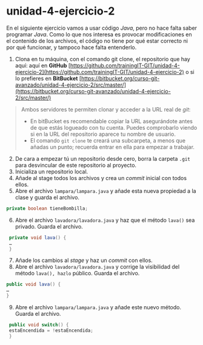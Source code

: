 # unidad-4-ejercicio-2

En el siguiente ejercicio vamos a usar código _Java_, pero no hace falta saber programar _Java_. 
Como lo que nos interesa es provocar modificaciones en el contenido de los archivos, el código no tiene por qué estar correcto ni por qué funcionar, y tampoco hace falta entenderlo.

1. Clona en tu máquina, con el comando git clone, el repositorio que hay aquí: 
aquí en **GitHub** 
[https://github.com/trainingIT-GIT/unidad-4-ejercicio-2](https://github.com/trainingIT-GIT/unidad-4-ejercicio-2)
o si lo prefieres en **BitBucket**
[https://bitbucket.org/curso-git-avanzado/unidad-4-ejercicio-2/src/master/](https://bitbucket.org/curso-git-avanzado/unidad-4-ejercicio-2/src/master/)

>Ambos servidores te permiten clonar y acceder a la URL real de _git_:
>- En bitBucket es recomendable copiar la URL asegurándote antes de que estás logueado con tu cuenta. Puedes comprobarlo viendo si en la URL del repositorio aparece tu nombre de usuario.
>- El comando `git clone` te creará una subcarpeta, a menos que añadas un punto; recuerda entrar en ella para empezar a trabajar.

2. De cara a empezar tú un repositorio desde cero, borra la carpeta `.git` para desvincular de este repositorio al proyecto.
3. Inicializa un repositorio local. 
4. Añade al stage todos los archivos y crea un _commit_ inicial con todos ellos.
5. Abre el archivo `lampara/lampara.java` y añade esta nueva propiedad a la clase y guarda el archivo.
 ```java
 private boolean tieneBombilla;
 ```
6. Abre el archivo `lavadora/lavadora.java` y haz que el método `lava()` sea privado. Guarda el archivo.
```java
 private void lava() {
 …
 } 
 ```
7. Añade los cambios al _stage_ y haz un _commit_ con ellos.
8. Abre el archivo `lavadora/lavadora.java` y corrige la visibilidad del método `lava(), hazlo` público. Guarda el archivo.
 ```java
 public void lava() {
 …
 }
 ```
9. Abre el archivo `lampara/lampara.java` y añade este nuevo método. Guarda el archivo.
```java
 public void switch() {
 estaEncendida = !estaEncendida;
 }
 ```
 
